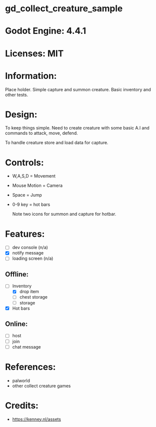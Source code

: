 # gd_collect_creature_sample

# Godot Engine: 4.4.1

# Licenses: MIT

# Information:
  Place holder. Simple capture and summon creature. Basic inventory and other tests.

# Design:
  To keep things simple. Need to create creature with some basic A.I and commands to attack, move, defend.

  To handle creature store and load data for capture.

# Controls:
- W,A,S,D = Movement
- Mouse Motion = Camera
- Space = Jump
- 0-9 key = hot bars

  Note two icons for summon and capture for hotbar.

# Features:
- [ ] dev console (n/a)
- [x] notify message
- [ ] loading screen (n/a)

## Offline:
- [ ] Inventory
	- [x] drop item
	- [ ] chest storage
	- [ ] storage
	
- [x] Hot bars

## Online:
- [ ] host
- [ ] join
- [ ] chat message

# References:
- palworld
- other collect creature games

# Credits:
- https://kenney.nl/assets
